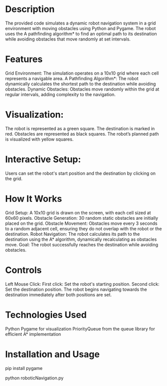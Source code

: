 # Description
The provided code simulates a dynamic robot navigation system in a grid environment with moving obstacles using Python and Pygame. The robot uses the A pathfinding algorithm* to find an optimal path to its destination while avoiding obstacles that move randomly at set intervals.

# Features
Grid Environment: The simulation operates on a 10x10 grid where each cell represents a navigable area.
A Pathfinding Algorithm*: The robot dynamically calculates the shortest path to the destination while avoiding obstacles.
Dynamic Obstacles: Obstacles move randomly within the grid at regular intervals, adding complexity to the navigation.

# Visualization:
The robot is represented as a green square.
The destination is marked in red.
Obstacles are represented as black squares.
The robot’s planned path is visualized with yellow squares.

# Interactive Setup:
Users can set the robot's start position and the destination by clicking on the grid.

# How It Works
Grid Setup: A 10x10 grid is drawn on the screen, with each cell sized at 60x60 pixels.
Obstacle Generation: 30 random static obstacles are initially placed on the grid.
Obstacle Movement: Obstacles move every 3 seconds to a random adjacent cell, ensuring they do not overlap with the robot or the destination.
Robot Navigation: The robot calculates its path to the destination using the A* algorithm, dynamically recalculating as obstacles move.
Goal: The robot successfully reaches the destination while avoiding obstacles.

# Controls
Left Mouse Click:
First click: Set the robot's starting position.
Second click: Set the destination position.
The robot begins navigating towards the destination immediately after both positions are set.

# Technologies Used
Python
Pygame for visualization
PriorityQueue from the queue library for efficient A* implementation

# Installation and Usage
pip install pygame

python roboticNavigation.py


